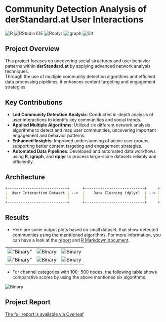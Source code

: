 # Community Detection Analysis of derStandard.at User Interactions

![R](https://img.shields.io/badge/R-565656?logo=r&logoColor=white)
![RStudio IDE](https://img.shields.io/badge/RStudio-565656?logo=rstudioide&logoColor=white)
![Rdplyr](https://img.shields.io/badge/dplyr-%E2%9C%94-blue?logo=librariesdotio&logoColor=white)
![igraph](https://img.shields.io/badge/igraph-%E2%9C%94-blue?logo=librariesdotio&logoColor=white)
![Git](https://img.shields.io/badge/Git-2.49.0-f05133?logo=git&logoColor=white)

## Project Overview

This project focuses on uncovering social structures and user behavior patterns within **derStandard.at** by applying advanced network analysis techniques.  
Through the use of multiple community detection algorithms and efficient data processing pipelines, it enhances content targeting and engagement strategies.

## Key Contributions

- **Led Community Detection Analysis**: Conducted in-depth analysis of user interactions to identify key communities and social trends.
- **Applied Multiple Algorithms**: Utilized six different network analysis algorithms to detect and map user communities, uncovering important engagement and behavior patterns.
- **Enhanced Insights**: Improved understanding of active user groups, supporting better content targeting and engagement strategies.
- **Automated Data Pipelines**: Developed and automated data workflows using **R**, **igraph**, and **dplyr** to process large-scale datasets reliably and efficiently.

## Architecture
```markdown
+---------------------------+      +---------------------------+     +---------------------------+     +---------------------------+      +---------------------------+
|  User Interaction Dataset | -->  |    Data Cleaning (dplyr)  | --> |  Graph Creation (igraph)  | --> |  Community Detection      | -->  |    Insights & Reports     |
|                           |      |                           |     |                           |     | (6 Network Algorithms)    |      |                           |
+---------------------------+      +---------------------------+     +---------------------------+     +---------------------------+      +---------------------------+
```

## Results
* Here are some output plots based on small dataset, that show detected communities using the menttioned algorithms. For more information, you can have a look at the [report](https://www.overleaf.com/read/fgqqbqstwypq) and [R Markdown document](doc/Community-Detection_smal_dataset.md).


<table>
<tr> <td>
<img src="doc/Community-Detection_smal_dataset_files/figure-gfm/unnamed-chunk-10-1.png" alt=“Binary”>
</td>
<td> <img src="doc/Community-Detection_smal_dataset_files/figure-gfm/unnamed-chunk-10-2.png" alt="Binary "> </td>
 <td> <img src="doc/Community-Detection_smal_dataset_files/figure-gfm/unnamed-chunk-10-3.png" alt="Binary "> </td>
</tr>
 <tr> <td>
<img src="doc/Community-Detection_smal_dataset_files/figure-gfm/unnamed-chunk-10-4.png" alt=“Binary”>
</td>
<td> <img src="doc/Community-Detection_smal_dataset_files/figure-gfm/unnamed-chunk-10-5.png" alt="Binary "> </td>
 <td> <img src="doc/Community-Detection_smal_dataset_files/figure-gfm/unnamed-chunk-10-6.png" alt="Binary "> </td>
</tr>
</table>

* For channel categories with 100- 500 nodes, the following table shows comparative scores by using the above mentioned six algorithms:


<img src="fig/results_100-500.png" alt="Binary "> 





## Project Report

[The full report is available via Overleaf](https://www.overleaf.com/read/tvvygnwwdnth#6ab176)